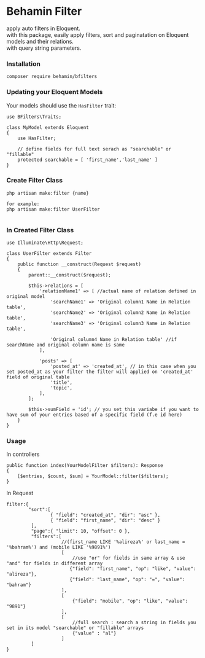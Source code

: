 # Behamin Filter
apply auto filters in Eloquent. <br>
with this package, easily apply filters, sort and paginatation on Eloquent models and their relations. <br>
with query string parameters. <br>    

### Installation
```
composer require behamin/bfilters
```
### Updating your Eloquent Models
Your models should use the `HasFilter` trait:  
```
use BFilters\Traits;

class MyModel extends Eloquent
{
    use HasFilter;
    
    // define fields for full text serach as "searchable" or "fillable"
    protected searchable = [ 'first_name','last_name' ] 
}

```
### Create Filter Class
```
php artisan make:filter {name}

for example: 
php artisan make:filter UserFilter


```
### In Created Filter Class
```
use Illuminate\Http\Request;

class UserFilter extends Filter
{
    public function __construct(Request $request)
    {
        parent::__construct($request);
        
        $this->relations = [
            'relationName1' => [ //actual name of relation defined in original model
                'searchName1' => 'Original column1 Name in Relation table',
                'searchName2' => 'Original column2 Name in Relation table',
                'searchName3' => 'Original column3 Name in Relation table',

                'Original column4 Name in Relation table' //if searchName and original column name is same
            ],
          
            'posts' => [
                'posted_at' => 'created_at', // in this case when you set posted_at as your filter the filter will applied on 'created_at' field of original table
                'title',
                'topic',
            ],
        ];
        
        $this->sumField = 'id'; // you set this variabe if you want to have sum of your entries based of a specific field (f.e id here)
    }
}
```

### Usage
In controllers 
```
public function index(YourModelFilter $filters): Response
{
    [$entries, $count, $sum] = YourModel::filter($filters);
}
```

In Request
```
filter:{
        "sort":[
                { "field": "created_at", "dir": "asc" },
                { "field": "first_name", "dir": "desc" }
         ],
         "page":{ "limit": 10, "offset": 0 },
         "filters":[
                    //(first_name LIKE '%alireza%' or last_name = '%bahram%') and (mobile LIKE '%9891%')
                    [ 
                        //use "or" for fields in same array & use "and" for fields in different array
                       {"field": "first_name", "op": "like", "value":  "alireza"},
                       {"field": "last_name", "op": "=", "value":  "bahram"}
                    ],
                    [
                        {"field": "mobile", "op": "like", "value": "9891"}
                    ],
                    [
                        //full search : search a string in fields you set in its model "searchable" or "fillable" arrays
                        {"value" : "al"}
                    ]
         ]
}
```